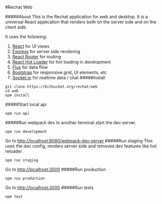 #Rechat Web

#####About
This is the Rechat application for web and desktop.  It is a universal React application that renders both on the server side and on the client side.

It uses the following:
1. [React](http://facebook.github.io/react/) for UI views
2. [Express](http://expressjs.com/) for server side rendering
3. [React Router](https://github.com/rackt/react-router) for routing
4. [React Hot Loader](https://github.com/gaearon/react-hot-loader) for hot loading in development
5. [Flux](https://facebook.github.io/flux/) for data flow
6. [Bootstrap](http://getbootstrap.com/) for responsive grid, UI elements, etc
7. [Socket.io](http://socket.io//) for realtime data / chat
#####Install
```
git clone https://bitbucket.org/rechat/web
cd web
npm install
```
#####Start local api
```
npm run api
```
#####Run webpack dev
In another terminal start the dev server.
```
npm run development
```
Go to [http://localhost:8080/webpack-dev-server](http://localhost:8080/webpack-dev-server)
#####Run staging
This uses the dev config, renders server side and removes dev features like hot reloader.
```
npm run staging
```
Go to [http://localhost:3000](http://localhost:3000)
#####Run production
```
npm run production
```
Go to [http://localhost:3000](http://localhost:3000)
#####Run tests
```
npm test
```